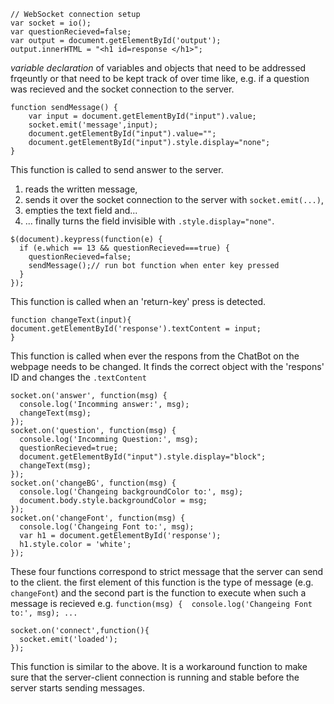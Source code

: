 ```
// WebSocket connection setup
var socket = io();
var questionRecieved=false;
var output = document.getElementById('output');	
output.innerHTML = "<h1 id=response </h1>";
```
*variable declaration* of variables and objects that need to be addressed frqeuntly or that need to be kept track of over time like, e.g. if a question was recieved and the socket connection to the server.

```
function sendMessage() {
    var input = document.getElementById("input").value;
    socket.emit('message',input);
    document.getElementById("input").value="";
    document.getElementById("input").style.display="none";
}
```
This function is called to send answer to the server.
1. reads the written message,
1. sends it over the socket connection to the server with ```socket.emit(...)```,
1. empties the text field and...
1. ... finally turns the field invisible with ```.style.display="none"```.


```
$(document).keypress(function(e) {
  if (e.which == 13 && questionRecieved===true) {
    questionRecieved=false;
    sendMessage();// run bot function when enter key pressed
  }
});
```
This function is called when an 'return-key' press is detected.

```
function changeText(input){
document.getElementById('response').textContent = input;
}
```
This function is called when ever the respons from the ChatBot on the webpage needs to be changed. It finds the correct object with the 'respons' ID and changes the ```.textContent```

```
socket.on('answer', function(msg) {
  console.log('Incomming answer:', msg);
  changeText(msg);
});
socket.on('question', function(msg) {
  console.log('Incomming Question:', msg);
  questionRecieved=true;
  document.getElementById("input").style.display="block";
  changeText(msg);
});
socket.on('changeBG', function(msg) {
  console.log('Changeing backgroundColor to:', msg);
  document.body.style.backgroundColor = msg;
});
socket.on('changeFont', function(msg) {
  console.log('Changeing Font to:', msg);
  var h1 = document.getElementById('response');
  h1.style.color = 'white';
});
```
These four functions correspond to strict message that the server can send to the client. the first element of this function is the type of message (e.g. ```changeFont```) and the second part is the function to execute when such a message is recieved e.g. ```function(msg) {  console.log('Changeing Font to:', msg); ...```


```
socket.on('connect',function(){
  socket.emit('loaded');
});
```
This function is similar to the above. It is a workaround function to make sure that the server-client connection is running and stable before the server starts sending messages. 